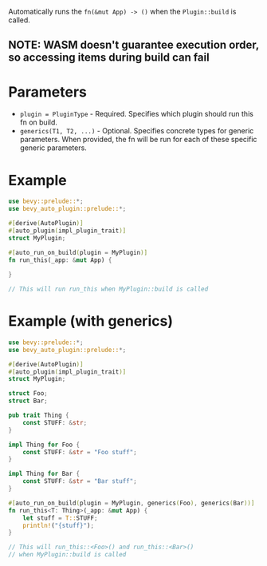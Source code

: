 Automatically runs the `fn(&mut App) -> ()` when the `Plugin::build` is called.

## NOTE: WASM doesn't guarantee execution order, so accessing items during build can fail

# Parameters
- `plugin = PluginType` - Required. Specifies which plugin should run this fn on build.
- `generics(T1, T2, ...)` - Optional. Specifies concrete types for generic parameters.
  When provided, the fn will be run for each of these specific generic parameters.

# Example
```rust
use bevy::prelude::*;
use bevy_auto_plugin::prelude::*;

#[derive(AutoPlugin)]
#[auto_plugin(impl_plugin_trait)]
struct MyPlugin;

#[auto_run_on_build(plugin = MyPlugin)]
fn run_this(_app: &mut App) {
    
}

// This will run run_this when MyPlugin::build is called
```

# Example (with generics)
```rust
use bevy::prelude::*;
use bevy_auto_plugin::prelude::*;

#[derive(AutoPlugin)]
#[auto_plugin(impl_plugin_trait)]
struct MyPlugin;

struct Foo;
struct Bar;

pub trait Thing {
    const STUFF: &str;
}

impl Thing for Foo {
    const STUFF: &str = "Foo stuff";
}

impl Thing for Bar {
    const STUFF: &str = "Bar stuff";
}

#[auto_run_on_build(plugin = MyPlugin, generics(Foo), generics(Bar))]
fn run_this<T: Thing>(_app: &mut App) {
    let stuff = T::STUFF;
    println!("{stuff}");
}

// This will run_this::<Foo>() and run_this::<Bar>()
// when MyPlugin::build is called
```
